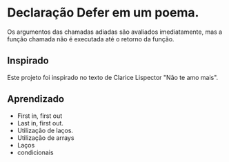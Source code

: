 # Declaração Defer em um poema.

Os argumentos das chamadas adiadas são avaliados imediatamente, mas a função chamada não é executada até o retorno da função.

## Inspirado

Este projeto foi inspirado no texto de Clarice Lispector "Não te amo mais".

## Aprendizado

- First in, first out
- Last in, first out.
- Utilização de laços.
- Utilização de arrays 
- Laços 
- condicionais
